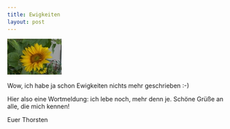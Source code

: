 ```yaml
---
title: Ewigkeiten
layout: post
---
```

![Image of a sunflower](/images/content/sunflower_medium.jpg "Sunflower")

Wow, ich habe ja schon Ewigkeiten nichts mehr geschrieben :-)

Hier also eine Wortmeldung: ich lebe noch, mehr denn je. Schöne Grüße an alle, die mich kennen!

Euer Thorsten
